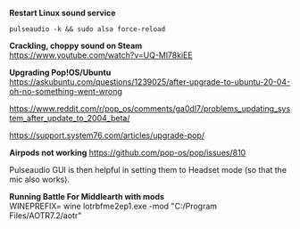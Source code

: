 **Restart Linux sound service**

`pulseaudio -k && sudo alsa force-reload`

**Crackling, choppy sound on Steam**  
https://www.youtube.com/watch?v=UQ-Ml78kiEE

**Upgrading Pop!OS/Ubuntu**  
https://askubuntu.com/questions/1239025/after-upgrade-to-ubuntu-20-04-oh-no-something-went-wrong

https://www.reddit.com/r/pop_os/comments/ga0dl7/problems_updating_system_after_update_to_2004_beta/

https://support.system76.com/articles/upgrade-pop/

**Airpods not working**
https://github.com/pop-os/pop/issues/810

Pulseaudio GUI is then helpful in setting them to Headset mode (so that the mic also works).  

**Running Battle For Middlearth with mods**  
WINEPREFIX=<whichever version of Windows emulator on your machine you want to use> wine lotrbfme2ep1.exe -mod "C:/Program Files/AOTR7.2/aotr"

